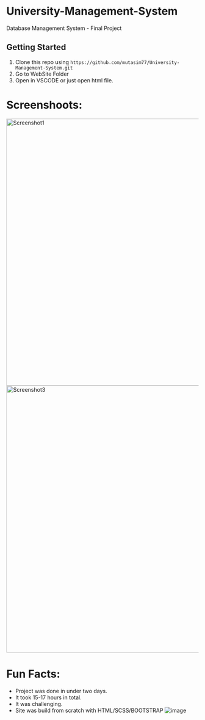 # University-Management-System
Database Management System - Final Project


## Getting Started
1. Clone this repo using 
`https://github.com/mutasim77/University-Management-System.git`
2. Go to WebSite Folder
3. Open in VSCODE or just open html file.


# Screenshoots: <br>

<img width="700" alt="Screenshot1" src="https://user-images.githubusercontent.com/96326525/207105197-dda91f16-d5d7-47cd-9f90-e29f277747ea.png">
<img width="700" alt="Screenshot3" src="https://user-images.githubusercontent.com/96326525/207105469-38293a9a-4bae-4e6f-bc89-8878d3acdfb1.png">

# Fun Facts: <br>

- Project was done in under two days.
- It took 15-17 hours in total.
- It was challenging.
- Site was build from scratch with HTML/SCSS/BOOTSTRAP
![image](https://user-images.githubusercontent.com/96326525/207107049-c13d5550-cd8c-4d86-9df1-b4efd8b3bac5.png)
